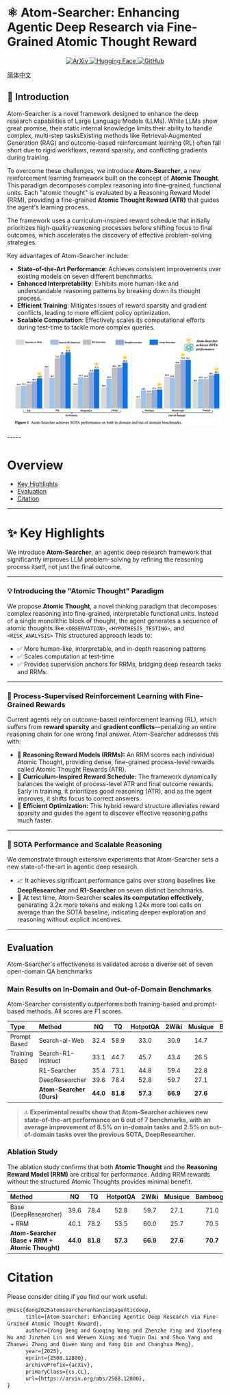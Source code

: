 # ⚛️ Atom-Searcher: Enhancing Agentic Deep Research via Fine-Grained Atomic Thought Reward

<p align="center">
<a href="https://arxiv.org/abs/2508.12800" target="_blank">
<img src="https://img.shields.io/badge/arXiv-2508.12800-b31b1b.svg?style=for-the-badge" alt="ArXiv">
</a>
<a href="https://huggingface.co/dikw/Atom-Searcher" target="_blank">
<img src="https://img.shields.io/badge/%F0%9F%A4%97%20Hugging%20Face-Models-yellow?style=for-the-badge" alt="Hugging Face">
</a>
<a href="https://github.com/antgroup/Research-Venus" target="_blank">
<img src="https://img.shields.io/badge/GitHub-Repo-blue?style=for-the-badge&logo=github" alt="GitHub">
</a>
</p>

[简体中文](README_CN.md)



## 📖 Introduction

Atom-Searcher is a novel framework designed to enhance the deep research capabilities of Large Language Models (LLMs). While LLMs show great promise, their static internal knowledge limits their ability to handle complex, multi-step tasksExisting methods like Retrieval-Augmented Generation (RAG) and outcome-based reinforcement learning (RL) often fall short due to rigid workflows, reward sparsity, and conflicting gradients during training.

To overcome these challenges, we introduce **Atom-Searcher**, a new reinforcement learning framework built on the concept of **Atomic Thought**. This paradigm decomposes complex reasoning into fine-grained, functional units. Each "atomic thought" is evaluated by a Reasoning Reward Model (RRM), providing a fine-grained **Atomic Thought Reward (ATR)** that guides the agent's learning process.

The framework uses a curriculum-inspired reward schedule that initially prioritizes high-quality reasoning processes before shifting focus to final outcomes, which accelerates the discovery of effective problem-solving strategies.

Key advantages of Atom-Searcher include:
* **State-of-the-Art Performance**: Achieves consistent improvements over existing models on seven different benchmarks.
* **Enhanced Interpretability**: Exhibits more human-like and understandable reasoning patterns by breaking down its thought process.
* **Efficient Training**: Mitigates issues of reward sparsity and gradient conflicts, leading to more efficient policy optimization.
* **Scalable Computation**: Effectively scales its computational efforts during test-time to tackle more complex queries.

<p align="center">
<img src="png/sota_results.png" alt="Atom-Searcher SOTA Performance"/>
</p>
-----

# Overview

  * [Key Highlights](https://www.google.com/search?q=%23key-highlights)
  * [Evaluation](https://www.google.com/search?q=%23evaluation)
  * [Citation](https://www.google.com/search?q=%23citation)

-----

# ✨ Key Highlights

We introduce **Atom-Searcher**, an agentic deep research framework that significantly improves LLM problem-solving by refining the reasoning process itself, not just the final outcome.

-----

### 💡 Introducing the "Atomic Thought" Paradigm

We propose **Atomic Thought**, a novel thinking paradigm that decomposes complex reasoning into fine-grained, interpretable functional units. Instead of a single monolithic block of thought, the agent generates a sequence of atomic thoughts like `<OBSERVATION>`, `<HYPOTHESIS_TESTING>`, and `<RISK_ANALYSIS>`  This structured approach leads to:

  - ✅ More human-like, interpretable, and in-depth reasoning patterns
  - ✅ Scales computation at test-time
  - ✅ Provides supervision anchors for RRMs, bridging deep research tasks and RRMs.


-----

### 🎯 Process-Supervised Reinforcement Learning with Fine-Grained Rewards

Current agents rely on outcome-based reinforcement learning (RL), which suffers from **reward sparsity** and **gradient conflicts**—penalizing an entire reasoning chain for one wrong final answer. Atom-Searcher addresses this with:

  - 🔹 **Reasoning Reward Models (RRMs):** An RRM scores each individual Atomic Thought, providing dense, fine-grained process-level rewards called Atomic Thought Rewards (ATR).
  - 🔹 **Curriculum-Inspired Reward Schedule:** The framework dynamically balances the weight of process-level ATR and final outcome rewards. Early in training, it prioritizes good reasoning (ATR), and as the agent improves, it shifts focus to correct answers.
  - 🔹 **Efficient Optimization:** This hybrid reward structure alleviates reward sparsity and guides the agent to discover effective reasoning paths much faster.

-----

### 🚀 SOTA Performance and Scalable Reasoning

We demonstrate through extensive experiments that Atom-Searcher sets a new state-of-the-art in agentic deep research.

  - 📈 It achieves significant performance gains over strong baselines like **DeepResearcher** and **R1-Searcher** on seven distinct benchmarks.
  - 🧠 At test time, Atom-Searcher **scales its computation effectively**, generating 3.2x more tokens and making 1.24x more tool calls on average than the SOTA baseline, indicating deeper exploration and reasoning without explicit incentives.


-----




## Evaluation

Atom-Searcher's effectiveness is validated across a diverse set of seven open-domain QA benchmarks

### Main Results on In-Domain and Out-of-Domain Benchmarks

Atom-Searcher consistently outperforms both training-based and prompt-based methods. All scores are F1 scores.

| **Type** | **Method** | **NQ** | **TQ** | **HotpotQA** | **2Wiki** | **Musique** | **Bamboogle** | **PopQA** |
| :--- | :--- | :---: | :---: | :---: | :---: | :---: | :---: | :---: |
| Prompt Based | Search-al-Web | 32.4 | 58.9 | 33.0 | 30.9 | 14.7 | 46.6 | 38.3 |
| Training Based | Search-R1-Instruct | 33.1 | 44.7 | 45.7 | 43.4 | 26.5 | 45.0 | 43.0 |
| | R1-Searcher | 35.4 | 73.1 | 44.8 | 59.4 | 22.8 | 64.8 | 42.7 |
| | DeepResearcher | 39.6 | 78.4 | 52.8 | 59.7 | 27.1 | **71.0** | 48.5 |
| | **Atom-Searcher (Ours)** | **44.0** | **81.8** | **57.3** | **66.9** | **27.6** | 70.7 | **50.3** |

> 🔝 **Experimental results show that Atom-Searcher achieves new state-of-the-art performance on 6 out of 7 benchmarks, with an average improvement of 8.5% on in-domain tasks and 2.5% on out-of-domain tasks over the previous SOTA, DeepResearcher.**

### Ablation Study

The ablation study confirms that both **Atomic Thought** and the **Reasoning Reward Model (RRM)** are critical for performance. Adding RRM rewards without the structured Atomic Thoughts provides minimal benefit.

| **Method** | **NQ** | **TQ** | **HotpotQA** | **2Wiki** | **Musique** | **Bamboogle** | **PopQA** |
| :--- | :---: | :---: | :---: | :---: | :---: | :---: | :---: |
| Base (DeepResearcher) | 39.6 | 78.4 | 52.8 | 59.7 | 27.1 | 71.0 | 48.5 |
| + RRM | 40.1 | 78.2 | 53.5 | 60.0 | 25.7 | 70.5 | 48.8 |
| **Atom-Searcher (Base + RRM + Atomic Thought)** | **44.0** | **81.8** | **57.3** | **66.9** | **27.6** | **70.7** | **50.3** |

# Citation

Please consider citing if you find our work useful:

```plain
@misc{deng2025atomsearcherenhancingagenticdeep,
      title={Atom-Searcher: Enhancing Agentic Deep Research via Fine-Grained Atomic Thought Reward}, 
      author={Yong Deng and Guoqing Wang and Zhenzhe Ying and Xiaofeng Wu and Jinzhen Lin and Wenwen Xiong and Yuqin Dai and Shuo Yang and Zhanwei Zhang and Qiwen Wang and Yang Qin and Changhua Meng},
      year={2025},
      eprint={2508.12800},
      archivePrefix={arXiv},
      primaryClass={cs.CL},
      url={https://arxiv.org/abs/2508.12800}, 
}
```